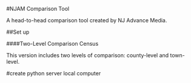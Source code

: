 #NJAM Comparison Tool

A head-to-head comparison tool created by NJ Advance Media.

##Set up 

####Two-Level Comparison Census

This version includes two levels of comparison: county-level and town-level.

#create python server local computer

